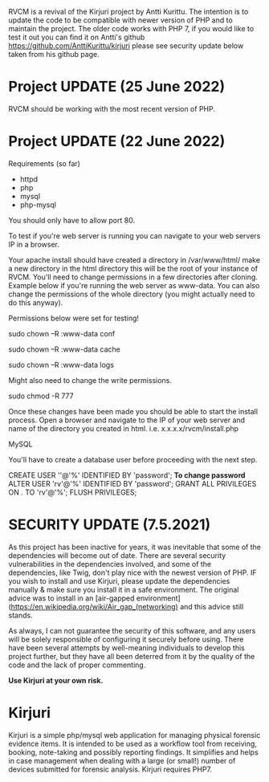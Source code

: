 RVCM is a revival of the Kirjuri project by Antti Kurittu. The intention is to update the code to be compatible with newer version of PHP and to maintain the project. The older code works with PHP 7, if you would like to test it out you can find it on Antti's github https://github.com/AnttiKurittu/kirjuri please see security update below taken from his github page.

# Project UPDATE (25 June 2022)

RVCM should be working with the most recent version of PHP. 

# Project UPDATE (22 June 2022)

Requirements (so far)
* httpd
* php
* mysql
* php-mysql

You should only have to allow port 80.

To test if you're web server is running you can navigate to your web servers IP in a browser.

Your apache install should have created a directory in /var/www/html/ make a new directory in the html directory this will be the root of your instance of RVCM. You'll need to change permissions in a few directories after cloning. Example below if you're running the web server as www-data. You can also change the permissions of the whole directory (you might actually need to do this anyway). 

Permissions below were set for testing!

sudo chown –R <user>:www-data conf 

sudo chown –R <user>:www-data cache 

sudo chown –R <user>:www-data logs 

Might also need to change the write permissions. 

sudo chmod -R 777 <directory>

Once these changes have been made you should be able to start the install process. Open a browser and navigate to the IP of your web server and name of the directory you created in html. i.e. x.x.x.x/rvcm/install.php

MySQL

You'll have to create a database user before proceeding with the next step.

CREATE USER '<username>'@'%' IDENTIFIED BY 'password';
<strong>To change password</strong> ALTER USER 'rv'@'%' IDENTIFIED BY 'password';
GRANT ALL PRIVILEGES ON *.* TO 'rv'@'%';
FLUSH PRIVILEGES;


# SECURITY UPDATE (7.5.2021)

As this project has been inactive for years, it was inevitable that some of the dependencies will become out of date. There are several security vulnerabilities in the dependencies involved, and some of the dependencies, like Twig, don't play nice with the newest version of PHP. IF you wish to install and use Kirjuri, please update the dependencies manually & make sure you install it in a safe environment. The original advice was to install in an [air-gapped environment](https://en.wikipedia.org/wiki/Air_gap_(networking) and this advice still stands.

As always, I can not guarantee the security of this software, and any users will be solely responsible of configuring it securely before using. There have been several attempts by well-meaning individuals to develop this project further, but they have all been deterred from it by the quality of the code and the lack of proper commenting.

**Use Kirjuri at your own risk.**

# Kirjuri

Kirjuri is a simple php/mysql web application for managing physical forensic evidence items. It is intended to be used as a workflow tool from receiving, booking, note-taking and possibly reporting findings. It simplifies and helps in case management when dealing with a large (or small!) number of devices submitted for forensic analysis. Kirjuri requires PHP7.